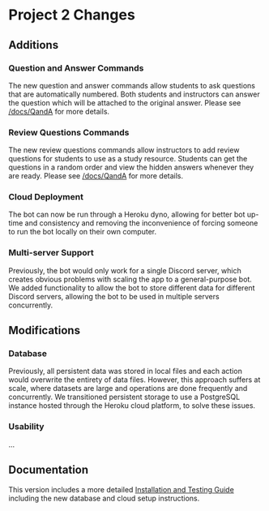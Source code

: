 # Project 2 Changes
## Additions
### Question and Answer Commands
The new question and answer commands allow students to ask questions that are automatically numbered. Both students and instructors can answer the question which will be attached to the original answer. Please see [/docs/QandA](https://github.com/SE21-Team2/ClassMateBot/blob/main/docs/QandA) for more details.

### Review Questions Commands
The new review questions commands allow instructors to add review questions for students to use as a study resource. Students can get the questions in a random order and view the hidden answers whenever they are ready. Please see [/docs/QandA](https://github.com/SE21-Team2/ClassMateBot/blob/main/docs/ReviewQs) for more details.

### Cloud Deployment
The bot can now be run through a Heroku dyno, allowing for better bot up-time and consistency and removing the inconvenience of forcing someone to run the bot locally on their own computer.

### Multi-server Support
Previously, the bot would only work for a single Discord server, which creates obvious problems with scaling the app to a general-purpose bot. We added functionality to allow the bot to store different data for different Discord servers, allowing the bot to be used in multiple servers concurrently.

## Modifications

### Database
Previously, all persistent data was stored in local files and each action would overwrite the entirety of data files. However, this approach suffers at scale, where datasets are large and operations are done frequently and concurrently. We transitioned persistent storage to use a PostgreSQL instance hosted through the Heroku cloud platform, to solve these issues.

### Usability
...

## Documentation
This version includes a more detailed [Installation and Testing Guide](https://github.com/SE21-Team2/ClassMateBot/blob/main/docs/InstallationTesting.md) including the new database and cloud setup instructions.
